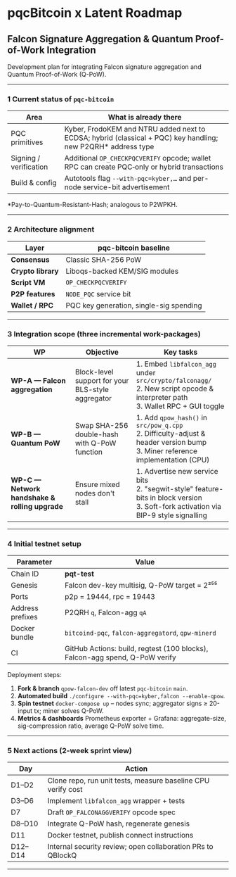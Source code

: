 # pqcBitcoin x Latent Roadmap

## Falcon Signature Aggregation & Quantum Proof-of-Work Integration

Development plan for integrating Falcon signature aggregation and Quantum Proof-of-Work (Q-PoW).

---

### 1  Current status of `pqc-bitcoin`

| Area                   | What is already there                                                                                         |
| ---------------------- | ------------------------------------------------------------------------------------------------------------- |
| PQC primitives         | Kyber, FrodoKEM and NTRU added next to ECDSA; hybrid (classical + PQC) key handling; new P2QRH\* address type |
| Signing / verification | Additional `OP_CHECKPQCVERIFY` opcode; wallet RPC can create PQC‐only or hybrid transactions                  |
| Build & config         | Autotools flag `--with-pqc=kyber,…` and per-node service-bit advertisement                                    |

\*Pay-to-Quantum-Resistant-Hash; analogous to P2WPKH.

---

### 2  Architecture alignment

| Layer              | pqc-bitcoin baseline                    |
| ------------------ | --------------------------------------- |
| **Consensus**      | Classic SHA-256 PoW                     |
| **Crypto library** | Liboqs-backed KEM/SIG modules           |
| **Script VM**      | `OP_CHECKPQCVERIFY`                     |
| **P2P features**   | `NODE_PQC` service bit                  |
| **Wallet / RPC**   | PQC key generation, single-sig spending |

---

### 3  Integration scope (three incremental work-packages)

| WP                                             | Objective                                         | Key tasks                                                                                                                              |
| ---------------------------------------------- | ------------------------------------------------- | -------------------------------------------------------------------------------------------------------------------------------------- |
| **WP-A — Falcon aggregation**                  | Block-level support for your BLS-style aggregator | 1. Embed `libfalcon_agg` under `src/crypto/falconagg/`<br>2. New script opcode & interpreter path<br>3. Wallet RPC + GUI toggle        |
| **WP-B — Quantum PoW**                         | Swap SHA-256 double-hash with Q-PoW function      | 1. Add `qpow_hash()` in `src/pow_q.cpp`<br>2. Difficulty-adjust & header version bump<br>3. Miner reference implementation (CPU)       |
| **WP-C — Network handshake & rolling upgrade** | Ensure mixed nodes don't stall                    | 1. Advertise new service bits<br>2. "segwit-style" feature-bits in block version<br>3. Soft-fork activation via BIP-9 style signalling |

---

### 4  Initial testnet setup

| Parameter        | Value                                                                       |
| ---------------- | --------------------------------------------------------------------------- |
| Chain ID         | **pqt-test**                                                                |
| Genesis          | Falcon dev-key multisig, Q-PoW target = 2²⁵⁵                                |
| Ports            | p2p = 19444, rpc = 19443                                                    |
| Address prefixes | P2QRH `q`, Falcon-agg `qA`                                                  |
| Docker bundle    | `bitcoind-pqc`, `falcon-aggregatord`, `qpw-minerd`                          |
| CI               | GitHub Actions: build, regtest (100 blocks), Falcon-agg spend, Q-PoW verify |

Deployment steps:

1. **Fork & branch**
   `qpo​​w-falcon-dev` off latest `pqc-bitcoin` `main`.
2. **Automated build**
   `./configure --with-pqc=kyber,falcon --enable-qpow`.
3. **Spin testnet**
   `docker-compose up` – nodes sync; aggregator signs ≥ 20-input tx; miner solves Q-PoW.
4. **Metrics & dashboards**
   Prometheus exporter + Grafana: aggregate-size, sig-compression ratio, average Q-PoW solve time.

---

### 5  Next actions (2-week sprint view)

| Day     | Action                                                       |
| ------- | ------------------------------------------------------------ |
| D1–D2   | Clone repo, run unit tests, measure baseline CPU verify cost |
| D3–D6   | Implement `libfalcon_agg` wrapper + tests                    |
| D7      | Draft `OP_FALCONAGGVERIFY` opcode spec                       |
| D8–D10  | Integrate Q-PoW hash, regenerate genesis                     |
| D11     | Docker testnet, publish connect instructions                 |
| D12–D14 | Internal security review; open collaboration PRs to QBlockQ  |

---

